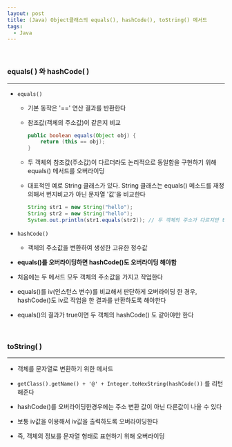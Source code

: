 ```yaml
---
layout: post
title: (Java) Object클래스의 equals(), hashCode(), toString() 메서드
tags:
  - Java
---
```


<br>

### equals( ) 와 hashCode( )

---

- `equals()`

  - 기본 동작은 '==' 연산 결과를 반환한다

  - 참조값(객체의 주소값)이 같은지 비교

    ```java
    public boolean equals(Object obj) {
        return (this == obj);    
    }
    ```

  - 두 객체의 참조값(주소값)이 다르더라도 논리적으로 동일함을 구현하기 위해 equals() 메서드를 오버라이딩

  - 대표적인 예로 String 클래스가 있다. String 클래스는 equals() 메소드를 재정의해서 번지비교가 아닌 문자열 '값'을 비교한다

    ```java
    String str1 = new String("hello");
    String str2 = new String("hello");
    System.out.println(str1.equals(str2)); // 두 객체의 주소가 다르지만 true를 리턴한다. 값을 비교하게끔 재정의
    ```

- `hashCode()`	
  
  - 객체의 주소값을 변환하여 생성한 고유한 정수값

- <b>equals()를 오버라이딩하면 hashCode()도 오버라이딩 해야함</b>
- 처음에는 두 메서드 모두 객체의 주소값을 가지고 작업한다

- equals()를 iv(인스턴스 변수)를 비교해서 판단하게 오버라이딩 한 경우, hashCode()도 iv로 작업을 한 결과를 반환하도록 해야한다
- equals()의 결과가 true이면 두 객체의 hashCode() 도 같아야만 한다

<br>

### toString( ) 

---

- 객체를 문자열로 변환하기 위한 메서드

- `getClass().getName() + '@' + Integer.toHexString(hashCode())` 를 리턴해준다
- hashCode()를 오버라이딩한경우에는 주소 변환 값이 아닌 다른값이 나올 수 있다
- 보통 iv값을 이용해서 iv값을 출력하도록 오버라이딩한다

- 즉, 객체의 정보를 문자열 형태로 표현하기 위해 오버라이딩

